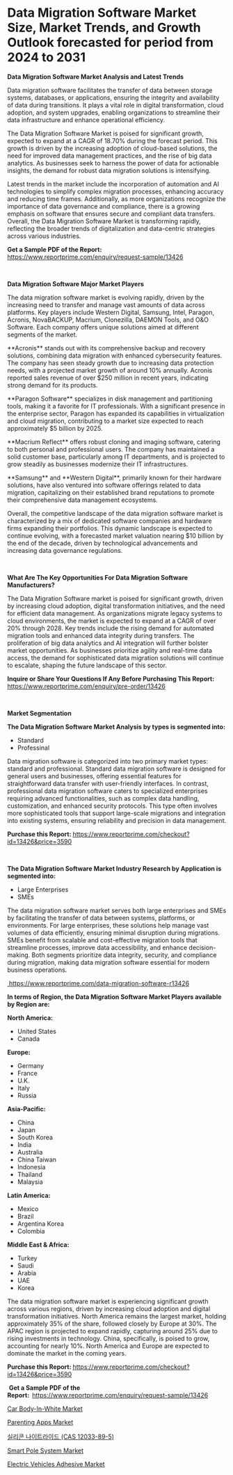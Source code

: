 <p><h1>Data Migration Software Market Size, Market Trends, and Growth Outlook forecasted for period from 2024 to 2031</h1></p><p><strong>Data Migration Software Market Analysis and Latest Trends</strong></p>
<p><p>Data migration software facilitates the transfer of data between storage systems, databases, or applications, ensuring the integrity and availability of data during transitions. It plays a vital role in digital transformation, cloud adoption, and system upgrades, enabling organizations to streamline their data infrastructure and enhance operational efficiency.</p><p>The Data Migration Software Market is poised for significant growth, expected to expand at a CAGR of 18.70% during the forecast period. This growth is driven by the increasing adoption of cloud-based solutions, the need for improved data management practices, and the rise of big data analytics. As businesses seek to harness the power of data for actionable insights, the demand for robust data migration solutions is intensifying.</p><p>Latest trends in the market include the incorporation of automation and AI technologies to simplify complex migration processes, enhancing accuracy and reducing time frames. Additionally, as more organizations recognize the importance of data governance and compliance, there is a growing emphasis on software that ensures secure and compliant data transfers. Overall, the Data Migration Software Market is transforming rapidly, reflecting the broader trends of digitalization and data-centric strategies across various industries.</p></p>
<p><strong>Get a Sample PDF of the Report:&nbsp;</strong> <a href="https://www.reportprime.com/enquiry/request-sample/13426">https://www.reportprime.com/enquiry/request-sample/13426</a></p>
<p>&nbsp;</p>
<p><strong>Data Migration Software Major Market Players</strong></p>
<p><p>The data migration software market is evolving rapidly, driven by the increasing need to transfer and manage vast amounts of data across platforms. Key players include Western Digital, Samsung, Intel, Paragon, Acronis, NovaBACKUP, Macrium, Clonezilla, DAEMON Tools, and O&O Software. Each company offers unique solutions aimed at different segments of the market.</p><p>**Acronis** stands out with its comprehensive backup and recovery solutions, combining data migration with enhanced cybersecurity features. The company has seen steady growth due to increasing data protection needs, with a projected market growth of around 10% annually. Acronis reported sales revenue of over $250 million in recent years, indicating strong demand for its products.</p><p>**Paragon Software** specializes in disk management and partitioning tools, making it a favorite for IT professionals. With a significant presence in the enterprise sector, Paragon has expanded its capabilities in virtualization and cloud migration, contributing to a market size expected to reach approximately $5 billion by 2025.</p><p>**Macrium Reflect** offers robust cloning and imaging software, catering to both personal and professional users. The company has maintained a solid customer base, particularly among IT departments, and is projected to grow steadily as businesses modernize their IT infrastructures.</p><p>**Samsung** and **Western Digital**, primarily known for their hardware solutions, have also ventured into software offerings related to data migration, capitalizing on their established brand reputations to promote their comprehensive data management ecosystems.</p><p>Overall, the competitive landscape of the data migration software market is characterized by a mix of dedicated software companies and hardware firms expanding their portfolios. This dynamic landscape is expected to continue evolving, with a forecasted market valuation nearing $10 billion by the end of the decade, driven by technological advancements and increasing data governance regulations.</p></p>
<p>&nbsp;</p>
<p><strong>What Are The Key Opportunities For Data Migration Software Manufacturers?</strong></p>
<p><p>The Data Migration Software market is poised for significant growth, driven by increasing cloud adoption, digital transformation initiatives, and the need for efficient data management. As organizations migrate legacy systems to cloud environments, the market is expected to expand at a CAGR of over 20% through 2028. Key trends include the rising demand for automated migration tools and enhanced data integrity during transfers. The proliferation of big data analytics and AI integration will further bolster market opportunities. As businesses prioritize agility and real-time data access, the demand for sophisticated data migration solutions will continue to escalate, shaping the future landscape of this sector.</p></p>
<p><strong>Inquire or Share Your Questions If Any Before Purchasing This Report:</strong> <a href="https://www.reportprime.com/enquiry/pre-order/13426">https://www.reportprime.com/enquiry/pre-order/13426</a></p>
<p>&nbsp;</p>
<p><strong>Market Segmentation</strong></p>
<p><strong>The Data Migration Software Market Analysis by types is segmented into:</strong></p>
<p><ul><li>Standard</li><li>Professinal</li></ul></p>
<p><p>Data migration software is categorized into two primary market types: standard and professional. Standard data migration software is designed for general users and businesses, offering essential features for straightforward data transfer with user-friendly interfaces. In contrast, professional data migration software caters to specialized enterprises requiring advanced functionalities, such as complex data handling, customization, and enhanced security protocols. This type often involves more sophisticated tools that support large-scale migrations and integration into existing systems, ensuring reliability and precision in data management.</p></p>
<p><strong>Purchase this Report:&nbsp;</strong><a href="https://www.reportprime.com/checkout?id=13426&price=3590">https://www.reportprime.com/checkout?id=13426&price=3590</a></p>
<p>&nbsp;</p>
<p><strong>The Data Migration Software Market Industry Research by Application is segmented into:</strong></p>
<p><ul><li>Large Enterprises</li><li>SMEs</li></ul></p>
<p><p>The data migration software market serves both large enterprises and SMEs by facilitating the transfer of data between systems, platforms, or environments. For large enterprises, these solutions help manage vast volumes of data efficiently, ensuring minimal disruption during migrations. SMEs benefit from scalable and cost-effective migration tools that streamline processes, improve data accessibility, and enhance decision-making. Both segments prioritize data integrity, security, and compliance during migration, making data migration software essential for modern business operations.</p></p>
<p><a href="https://www.reportprime.com/data-migration-software-r13426">&nbsp;https://www.reportprime.com/data-migration-software-r13426</a></p>
<p><strong>In terms of Region, the Data Migration Software Market Players available by Region are:</strong></p>
<p>
    <p> <strong> North America: </strong>
        <ul>
            <li>United States</li>
            <li>Canada</li>
        </ul>
        </p> 
    <p> <strong> Europe: </strong>
        <ul>
            <li>Germany</li>
            <li>France</li>
            <li>U.K.</li>
            <li>Italy</li>
            <li>Russia</li>
        </ul>
        </p> 
    <p> <strong> Asia-Pacific: </strong>
        <ul>
            <li>China</li>
            <li>Japan</li>
            <li>South Korea</li>
            <li>India</li>
            <li>Australia</li>
            <li>China Taiwan</li>
            <li>Indonesia</li>
            <li>Thailand</li>
            <li>Malaysia</li>
        </ul>
        </p> 
    <p> <strong> Latin America: </strong>
        <ul>
            <li>Mexico</li>
            <li>Brazil</li>
            <li>Argentina Korea</li>
            <li>Colombia</li>
        </ul>
        </p> 
    <p> <strong> Middle East & Africa: </strong>
        <ul>
            <li>Turkey</li>
            <li>Saudi</li>
            <li>Arabia</li>
            <li>UAE</li>
            <li>Korea</li>
        </ul>
    </p>
    </p>
<p><p>The data migration software market is experiencing significant growth across various regions, driven by increasing cloud adoption and digital transformation initiatives. North America remains the largest market, holding approximately 35% of the share, followed closely by Europe at 30%. The APAC region is projected to expand rapidly, capturing around 25% due to rising investments in technology. China, specifically, is poised to grow, accounting for nearly 10%. North America and Europe are expected to dominate the market in the coming years.</p></p>
<p><strong>Purchase this Report: </strong><a href="https://www.reportprime.com/checkout?id=13426&price=3590">https://www.reportprime.com/checkout?id=13426&price=3590</a></p>
<p>&nbsp;<strong>Get a Sample PDF of the Report:&nbsp;&nbsp;</strong><a href="https://www.reportprime.com/enquiry/request-sample/13426">https://www.reportprime.com/enquiry/request-sample/13426</a></p>
<p><strong></strong></p>
<p><p><a href="https://medium.com/@irwingibson2023/the-global-car-body-in-white-market-is-a-dynamic-and-growing-industry-709f4483088d">Car Body-In-White Market</a></p><p><a href="https://github.com/FahadAhmed223/Market-Research-Report-List-1/blob/main/parenting-apps-market.md">Parenting Apps Market</a></p><p><a href="https://medium.com/@gabrielblanda5656/silicon-nitride-cas-12033-89-5-market-%EC%9D%98-%EA%B8%80%EB%A1%9C%EB%B2%8C-%EC%8B%9C%EC%9E%A5-%EA%B0%9C%EC%9A%94%EB%8A%94-%EC%A0%84-%EC%84%B8%EA%B3%84-%EB%B0%8F-%EC%A3%BC%EC%9A%94-%EC%8B%9C%EC%9E%A5%EC%9D%98-%EC%82%B0%EC%97%85%EC%97%90-%EC%98%81%ED%96%A5%EC%9D%84-%EB%AF%B8%EC%B9%98%EB%8A%94-%EC%A3%BC%EC%9A%94-%ED%8A%B8%EB%A0%8C%EB%93%9C%EC%97%90-%EB%8C%80%ED%95%9C-%EB%8F%85%ED%8A%B9%ED%95%9C-%EA%B4%80%EC%A0%90%EC%9D%84-f395ad723df5?postPublishedType=initial">실리콘 나이트라이드 (CAS 12033-89-5)</a></p><p><a href="https://github.com/NargisHussain432/Market-Research-Report-List-1/blob/main/smart-pole-system-market.md">Smart Pole System Market</a></p><p><a href="https://www.linkedin.com/pulse/electric-vehicles-adhesive-market-size-type-epoxypolyurethaneacrylicmmacyanoacrylateothers-jvd5e?trackingId=HhikPBpHRq2%2FRYTi09kRrg%3D%3D">Electric Vehicles Adhesive Market</a></p></p>